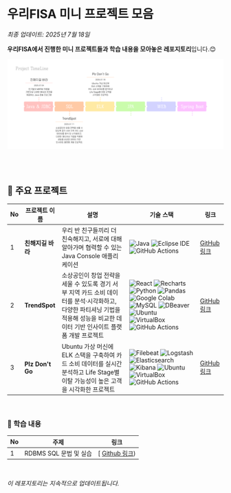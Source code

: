 # 우리FISA 미니 프로젝트 모음
*최종 업데이트: 2025년 7월 18일*  

**우리FISA에서 진행한 미니 프로젝트들과 학습 내용을 모아놓은 레포지토리**입니다.😊

![프로젝트 타임라인](./FISA프로젝트타임라인.png)

<br>


<br>

## 🌟 주요 프로젝트

| No | 프로젝트 이름                   | 설명                                         | 기술 스택                          | 링크                                      |
|----|------------------------------|--------------------------------------------|------------------------------------|-------------------------------------------|
| 1  | **친해지길 바라**          | 우리 반 친구들끼리 더 친숙해지고, 서로에 대해 알아가며 협력할 수 있는 Java Console 애플리케이션  | ![Java](https://img.shields.io/badge/Java-007396?style=square&logo=java&logoColor=white) ![Eclipse IDE](https://img.shields.io/badge/Eclipse-2C2255?style=square&logo=eclipse&logoColor=white) ![GitHub Actions](https://img.shields.io/badge/GitHub%20Actions-2088FF?style=square&logo=github-actions&logoColor=white)| [GitHub 링크](https://github.com/LeeJoEun-01/FISA_1st_mini_Project)             |
| 2  | **TrendSpot**          | 소상공인이 창업 전략을 세울 수 있도록 경기 서부 지역 카드 소비 데이터를 분석·시각화하고, 다양한 파티셔닝 기법을 적용해 성능을 비교한 데이터 기반 인사이트 플랫폼 개발 프로젝트| ![React](https://img.shields.io/badge/React-20232A?style=square&logo=react&logoColor=61DAFB) ![Recharts](https://img.shields.io/badge/Recharts-FF6384?style=square&logo=chart.js&logoColor=white) ![Python](https://img.shields.io/badge/Python-3776AB?style=square&logo=python&logoColor=white) ![Pandas](https://img.shields.io/badge/Pandas-150458?style=square&logo=pandas&logoColor=white) ![Google Colab](https://img.shields.io/badge/Colab-F9AB00?style=square&logo=google-colab&logoColor=white) ![MySQL](https://img.shields.io/badge/MySQL-05122A?style=square&logo=mysql&logoColor=white) ![DBeaver](https://img.shields.io/badge/DBeaver-28a745?style=square&logo=dbeaver&logoColor=white) ![Ubuntu](https://img.shields.io/badge/Ubuntu-E95420?style=square&logo=ubuntu&logoColor=white) ![VirtualBox](https://img.shields.io/badge/VirtualBox-183A61?style=square&logo=virtualbox&logoColor=white) ![GitHub Actions](https://img.shields.io/badge/GitHub%20Actions-2088FF?style=square&logo=github-actions&logoColor=white) | [GitHub 링크](https://github.com/ChatHongPT/TrendSpot)             |
| 3  | **Plz Don't Go**       | Ubuntu 가상 머신에 ELK 스택을 구축하여 카드 소비 데이터를 실시간 분석하고 Life Stage별 이탈 가능성이 높은 고객을 시각화한 프로젝트 | ![Filebeat](https://img.shields.io/badge/Filebeat-005571?style=square&logo=elastic&logoColor=white) ![Logstash](https://img.shields.io/badge/Logstash-FCC624?style=square&logo=logstash&logoColor=black) ![Elasticsearch](https://img.shields.io/badge/Elasticsearch-005571?style=square&logo=elasticsearch&logoColor=white) ![Kibana](https://img.shields.io/badge/Kibana-E8478B?style=square&logo=kibana&logoColor=white) ![Ubuntu](https://img.shields.io/badge/Ubuntu-E95420?style=square&logo=ubuntu&logoColor=white) ![VirtualBox](https://img.shields.io/badge/VirtualBox-183A61?style=square&logo=virtualbox&logoColor=white) ![GitHub Actions](https://img.shields.io/badge/GitHub%20Actions-2088FF?style=square&logo=github-actions&logoColor=white) | [GitHub 링크](https://github.com/imewuzin/PlzDontGo) |



<br>

### 📒 학습 내용
| No | 주제 | 링크|
|---|---|---|
|1|RDBMS SQL 문법 및 실습 |[ [Github 링크](https://github.com/imewuzin/FISA_mini_projects/blob/master/RDBMS%20SQL/README.md))
<br>

*이 레포지토리는 지속적으로 업데이트됩니다.*